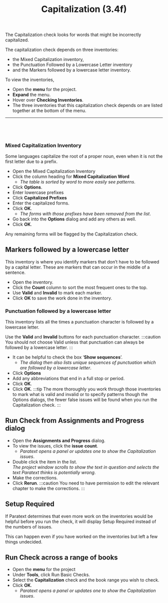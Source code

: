 ﻿---
title: Capitalization (3.4f)
---
The Capitalization check looks for words that might be incorrectly capitalized.

The capitalization check depends on three inventories:

-  the Mixed Capitalization inventory,
-  the Punctuation Followed by a Lowercase Letter inventory
-  and the Markers followed by a lowercase letter inventory.

To view the inventories,

-  Open the **menu** for the project.
-  **Expand** the menu.
-  Hover over **Checking Inventories**.
-  The three inventories that this capitalization check depends on are listed together at the bottom of the menu.
 
----

 
----


### Mixed Capitalization Inventory

Some languages capitalize the root of a proper noun, even when it is not the first letter due to a prefix.

-  Open the Mixed Capitalization Inventory
-  Click the column heading for **Mixed Capitalization Word**  
    -  *The table is sorted by word to more easily see patterns*.
-  Click **Options**.
-  Enter lowercase prefixes
-  Click **Capitalized Prefixes**
-  Enter the capitalized forms.
-  Click **OK**.  
    -  *The forms with those prefixes have been removed from the list*.
-  Go back into the **Options** dialog and add any others as well.
-  Click **OK**.

Any remaining forms will be flagged by the Capitalization check.

## Markers followed by a lowercase letter

This inventory is where you identify markers that don’t have to be followed by a capital letter.
These are markers that can occur in the middle of a sentence.

-  Open the inventory.
-  Click the **Count** column to sort the most frequent ones to the top.
-  Use **Valid** and **Invalid** to mark each marker.
-  Click **OK** to save the work done in the inventory.

### Punctuation followed by a lowercase letter

This inventory lists all the times a punctuation character is followed by a lowercase letter.

Use the **Valid** and **Invalid** buttons for each punctuation character. 
:::caution
You should not choose Valid unless that punctuation can always be followed by a lowercase letter.
:::
-  It can be helpful to check the box ‘**Show sequences**’.  
    - *The dialog then also lists unique sequences of punctuation which are followed by a lowercase letter*.
-  Click **Options**
-  Add any abbreviations that end in a full stop or period.
-  Click **OK**.  
-  Click **OK**.
:::tip
The more thoroughly you work through those inventories to mark what is valid and invalid or to specify patterns though the Options dialogs, the fewer false issues will be found when you run the Capitalization check.
:::
## Run Check from Assignments and Progress dialog

-  Open the **Assignments and Progress** dialog.
-  To view the issues, click the **issue** **count**.  
    -  *Paratext opens a panel or updates one to show the Capitalization issues*.
-  Double click the item in the list.  
   *The project window scrolls to show the text in question and selects the text Paratext thinks is potentially wrong*.
-  Make the corrections. 
-  Click **Rerun**.
:::caution
You need to have permission to edit the relevant chapter to make the corrections.
:::
## Setup Required

If Paratext determines that even more work on the inventories would be helpful before you run the check, it will display Setup Required instead of the numbers of issues.

This can happen even if you have worked on the inventories but left a few things undecided.

## Run Check across a range of books

-  Open the **menu** for the project
-  Under **Tools**, click Run Basic Checks.
-  Select the **Capitalization** check and the book range you wish to check.
-  Click **OK**.  
    -  *Paratext opens a panel or updates one to show the Capitalization issues*.

